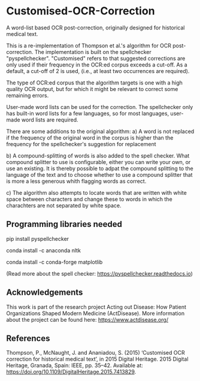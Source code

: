 # Customised-OCR-Correction
A word-list based OCR post-correction, originally designed for historical medical text. 

This is a re-implementation of Thompson et al.'s algorithm for OCR post-correction. The implementation is built on the spellchecker "pyspellchecker". "Customised" refers to that suggested corrections are only used if their frequency in the OCR:ed corpus exceeds a cut-off. As a default, a cut-off of 2 is used, (i.e., at least two occurrences are required).

The type of OCR:ed corpus that the algorithm targets is one with a high quality OCR output, but for which it might be relevant to correct some remaining errors.

User-made word lists can be used for the correction. The spellchecker only has built-in word lists for a few languages, so for most languages, user-made word lists are required.

There are some additions to the original algorithm:
a) A word is not replaced if the frequency of the original word in the corpus is higher than the frequency for the spellchecker's suggestion for replacement

b) A compound-splitting of words is also added to the spell checker. What compound splitter to use is configurable, either you can write your own, or use an existing. It is thereby possible to adpat the compound splitting to the language of the text and to choose whether to use a compound splitter that is more a less generous whith flagging words as correct.

c) The algorithm also attempts to locate words that are written with white space between characters and change these to words in which the charachters are not separated by white space.



## Programming libraries needed
pip install pyspellchecker

conda install -c anaconda nltk

conda install -c conda-forge matplotlib

(Read more about the spell checker: https://pyspellchecker.readthedocs.io)

## Acknowledgements
This work is part of the research project Acting out Disease: How Patient Organizations Shaped Modern Medicine (ActDisease). More information about the project can be found here: https://www.actdisease.org/

## References
Thompson, P., McNaught, J. and Ananiadou, S. (2015) ‘Customised OCR correction for historical medical text’, in 2015 Digital Heritage. 2015 Digital Heritage, Granada, Spain: IEEE, pp. 35–42. Available at: https://doi.org/10.1109/DigitalHeritage.2015.7413829.

